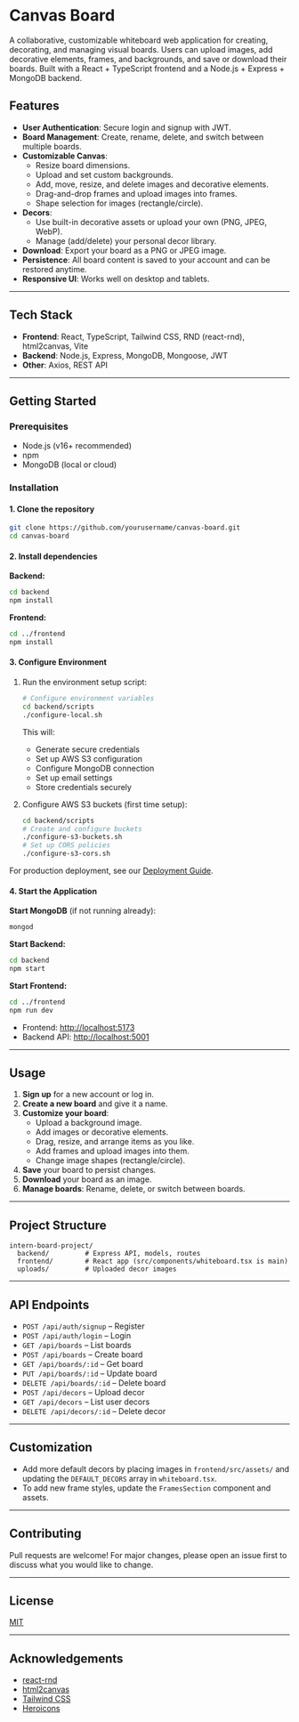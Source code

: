 # Canvas Board

A collaborative, customizable whiteboard web application for creating, decorating, and managing visual boards. Users can upload images, add decorative elements, frames, and backgrounds, and save or download their boards. Built with a React + TypeScript frontend and a Node.js + Express + MongoDB backend.

## Features

- **User Authentication**: Secure login and signup with JWT.
- **Board Management**: Create, rename, delete, and switch between multiple boards.
- **Customizable Canvas**:
  - Resize board dimensions.
  - Upload and set custom backgrounds.
  - Add, move, resize, and delete images and decorative elements.
  - Drag-and-drop frames and upload images into frames.
  - Shape selection for images (rectangle/circle).
- **Decors**:
  - Use built-in decorative assets or upload your own (PNG, JPEG, WebP).
  - Manage (add/delete) your personal decor library.
- **Download**: Export your board as a PNG or JPEG image.
- **Persistence**: All board content is saved to your account and can be restored anytime.
- **Responsive UI**: Works well on desktop and tablets.

---

## Tech Stack

- **Frontend**: React, TypeScript, Tailwind CSS, RND (react-rnd), html2canvas, Vite
- **Backend**: Node.js, Express, MongoDB, Mongoose, JWT
- **Other**: Axios, REST API

---

## Getting Started

### Prerequisites

- Node.js (v16+ recommended)
- npm
- MongoDB (local or cloud)

### Installation

#### 1. Clone the repository

```bash
git clone https://github.com/yourusername/canvas-board.git
cd canvas-board
```

#### 2. Install dependencies

**Backend:**

```bash
cd backend
npm install
```

**Frontend:**

```bash
cd ../frontend
npm install
```

#### 3. Configure Environment

1. Run the environment setup script:

   ```bash
   # Configure environment variables
   cd backend/scripts
   ./configure-local.sh
   ```

   This will:

   - Generate secure credentials
   - Set up AWS S3 configuration
   - Configure MongoDB connection
   - Set up email settings
   - Store credentials securely

2. Configure AWS S3 buckets (first time setup):
   ```bash
   cd backend/scripts
   # Create and configure buckets
   ./configure-s3-buckets.sh
   # Set up CORS policies
   ./configure-s3-cors.sh
   ```

For production deployment, see our [Deployment Guide](./DEPLOYMENT_GUIDE.md).

#### 4. Start the Application

**Start MongoDB** (if not running already):

```bash
mongod
```

**Start Backend:**

```bash
cd backend
npm start
```

**Start Frontend:**

```bash
cd ../frontend
npm run dev
```

- Frontend: [http://localhost:5173](http://localhost:5173)
- Backend API: [http://localhost:5001](http://localhost:5001)

---

## Usage

1. **Sign up** for a new account or log in.
2. **Create a new board** and give it a name.
3. **Customize your board**:
   - Upload a background image.
   - Add images or decorative elements.
   - Drag, resize, and arrange items as you like.
   - Add frames and upload images into them.
   - Change image shapes (rectangle/circle).
4. **Save** your board to persist changes.
5. **Download** your board as an image.
6. **Manage boards**: Rename, delete, or switch between boards.

---

## Project Structure

```
intern-board-project/
  backend/         # Express API, models, routes
  frontend/        # React app (src/components/whiteboard.tsx is main)
  uploads/         # Uploaded decor images
```

---

## API Endpoints

- `POST /api/auth/signup` – Register
- `POST /api/auth/login` – Login
- `GET /api/boards` – List boards
- `POST /api/boards` – Create board
- `GET /api/boards/:id` – Get board
- `PUT /api/boards/:id` – Update board
- `DELETE /api/boards/:id` – Delete board
- `POST /api/decors` – Upload decor
- `GET /api/decors` – List user decors
- `DELETE /api/decors/:id` – Delete decor

---

## Customization

- Add more default decors by placing images in `frontend/src/assets/` and updating the `DEFAULT_DECORS` array in `whiteboard.tsx`.
- To add new frame styles, update the `FramesSection` component and assets.

---

## Contributing

Pull requests are welcome! For major changes, please open an issue first to discuss what you would like to change.

---

## License

[MIT](LICENSE)

---

## Acknowledgements

- [react-rnd](https://github.com/bokuweb/react-rnd)
- [html2canvas](https://github.com/niklasvh/html2canvas)
- [Tailwind CSS](https://tailwindcss.com/)
- [Heroicons](https://heroicons.com/)
